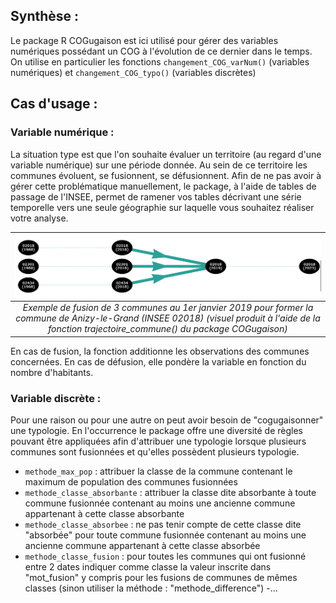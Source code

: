 ## Synthèse :
Le package R COGugaison est ici utilisé pour gérer des variables numériques possédant un COG à l'évolution de ce dernier dans le temps. 
On utilise en particulier les fonctions ```changement_COG_varNum()``` (variables numériques) et ```changement_COG_typo()``` (variables discrètes)

## Cas d'usage :
### Variable numérique : 
La situation type est que l'on souhaite évaluer un territoire (au regard d'une variable numérique) sur une période donnée. Au sein de ce territoire les communes évoluent, se fusionnent, se défusionnent. Afin de ne pas avoir à gérer cette problématique manuellement, le package, à l'aide de tables de passage de l'INSEE, permet de ramener vos tables décrivant une série temporelle vers une seule géographie sur laquelle vous souhaitez réaliser votre analyse.

|![Alt text](./supports/illustrations/fusion_2.png "Exemple de fusion de 3 communes au 1er janvier 2019 pour former la commune de Anizy-le-Grand (INSEE 02018) (visuel produit à l'aide de la fonction trajectoire_commune() du package COGugaison)")|
|:--:| 
|*Exemple de fusion de 3 communes au 1er janvier 2019 pour former la commune de Anizy-le-Grand (INSEE 02018) (visuel produit à l'aide de la fonction trajectoire_commune() du package COGugaison)*|

En cas de fusion, la fonction additionne les observations des communes concernées.
En cas de défusion, elle pondère la variable en fonction du nombre d'habitants.

### Variable discrète : 
Pour une raison ou pour une autre on peut avoir besoin de "cogugaisonner" une typologie. En l'occurrence le package offre une diversité de règles pouvant être appliquées afin d'attribuer une typologie lorsque plusieurs communes sont fusionnées et qu'elles possèdent plusieurs typologie. 
- ```methode_max_pop``` : attribuer la classe de la commune contenant le maximum de population des communes fusionnées
- ```methode_classe_absorbante``` : attribuer la classe dite absorbante à toute commune fusionnée contenant au moins une ancienne commune appartenant à cette classe absorbante
- ```methode_classe_absorbee``` : ne pas tenir compte de cette classe dite "absorbée" pour toute commune fusionnée contenant au moins une ancienne commune appartenant à cette classe absorbée
-  ```methode_classe_fusion``` : pour toutes les communes qui ont fusionné entre 2 dates indiquer comme classe la valeur inscrite dans "mot_fusion" y compris pour les fusions de communes de mêmes classes (sinon utiliser la méthode : "methode_difference")
-...